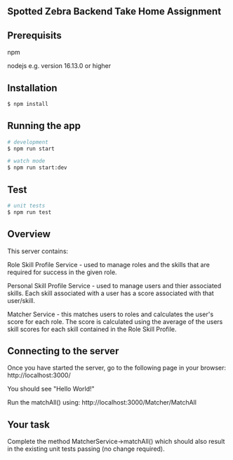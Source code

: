 ## Spotted Zebra Backend Take Home Assignment

## Prerequisits
npm

nodejs e.g. version 16.13.0 or higher

## Installation

```bash
$ npm install
```

## Running the app

```bash
# development
$ npm run start

# watch mode
$ npm run start:dev
```

## Test

```bash
# unit tests
$ npm run test
```


## Overview
This server contains:

Role Skill Profile Service - used to manage roles and the skills that are required for success in the given role.

Personal Skill Profile Service - used to manage users and thier associated skills.  Each skill associated with a user has a score associated with that user/skill.

Matcher Service - this matches users to roles and calculates the user's score for each role.  The score is calculated using the average of the users skill scores for each skill contained in the Role Skill Profile.

## Connecting to the server

Once you have started the server, go to the following page in your browser:
http://localhost:3000/

You should see "Hello World!"

Run the matchAll() using:
http://localhost:3000/Matcher/MatchAll

## Your task
Complete the method MatcherService->matchAll() which should also result in the existing unit tests passing (no change required).
